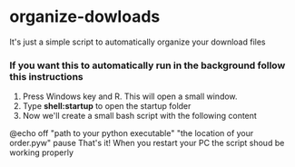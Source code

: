 # organize-dowloads
It's just a simple script to automatically organize your download files

### If you want this to automatically run in the background follow this instructions

1) Press Windows key and R. This will open a small window.
2) Type **shell:startup** to open the startup folder
3) Now we'll create a small bash script with the following content
  
  @echo off
  "path to your python executable" "the location of your order.pyw"
  pause
  That's it!
  When you restart your PC the script shoud be working properly
